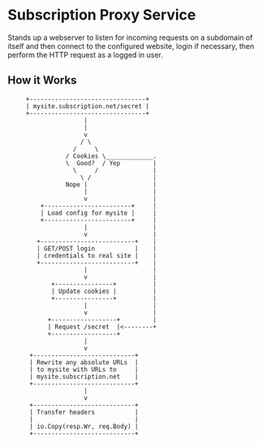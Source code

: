 Subscription Proxy Service
==========================

Stands up a webserver to listen for incoming requests on a subdomain of itself
and then connect to the configured website, login if necessary, then perform
the HTTP request as a logged in user.

How it Works
------------

         +--------------------------------+
         | mysite.subscription.net/secret |
         +--------------------------------+
                         |
                         |
                         v
                        / \
                      /     \
                    / Cookies \_____________.
                    \  Good?  / Yep         |
                      \     /               |
                        \ /                 |
                    Nope |                  |
                         |                  |
                         v                  |
             +------------------------+     |
             | Load config for mysite |     |
             +------------------------+     |
                         |                  |
                         v                  |
            +--------------------------+    |
            | GET/POST login           |    |
            | credentials to real site |    |
            +--------------------------+    |
                         |                  |
                         v                  |
                +----------------+          |
                | Update cookies |          |
                +----------------+          |
                         |                  |
                         v                  |
               +------------------+         |
               | Request /secret  |<--------+
               +------------------+
                         |
                         v
          +----------------------------+
          | Rewrite any absolute URLs  |
          | to mysite with URLs to     |
          | mysite.subscription.net    |
          +----------------------------+
                         |
                         v
          +----------------------------+
          | Transfer headers           |
          |                            |
          | io.Copy(resp.Wr, req.Body) |
          +----------------------------+
